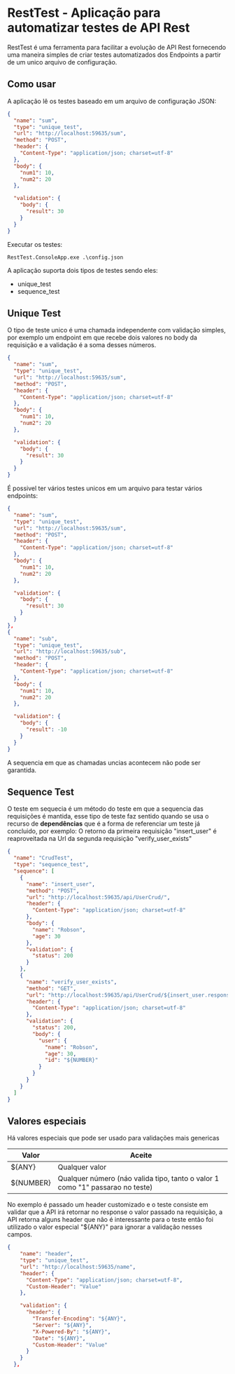 # RestTest - Aplicação para automatizar testes de API Rest

RestTest é uma ferramenta para facilitar a evolução de API Rest fornecendo uma maneira simples de criar testes automatizados dos Endpoints a partir de um unico arquivo de configuração.

## Como usar
A aplicação lê os testes baseado em um arquivo de configuração JSON:
```json
{
  "name": "sum",
  "type": "unique_test",
  "url": "http://localhost:59635/sum",
  "method": "POST",
  "header": {
    "Content-Type": "application/json; charset=utf-8"
  },
  "body": {
    "num1": 10,
    "num2": 20
  },

  "validation": {
    "body": {
      "result": 30
    }
  }
}
  ```

Executar os testes:
```
RestTest.ConsoleApp.exe .\config.json
```

A aplicação suporta dois tipos de testes sendo eles:
* unique_test
* sequence_test

## Unique Test
O tipo de teste unico é uma chamada independente com validação simples, por exemplo um endpoint em que recebe dois valores no body da requisição e a validação é a soma desses números.
```json
{
  "name": "sum",
  "type": "unique_test",
  "url": "http://localhost:59635/sum",
  "method": "POST",
  "header": {
    "Content-Type": "application/json; charset=utf-8"
  },
  "body": {
    "num1": 10,
    "num2": 20
  },

  "validation": {
    "body": {
      "result": 30
    }
  }
}
```
É possivel ter vários testes unicos em um arquivo para testar vários endpoints:
```json
{
  "name": "sum",
  "type": "unique_test",
  "url": "http://localhost:59635/sum",
  "method": "POST",
  "header": {
    "Content-Type": "application/json; charset=utf-8"
  },
  "body": {
    "num1": 10,
    "num2": 20
  },

  "validation": {
    "body": {
      "result": 30
    }
  }
},
{
  "name": "sub",
  "type": "unique_test",
  "url": "http://localhost:59635/sub",
  "method": "POST",
  "header": {
    "Content-Type": "application/json; charset=utf-8"
  },
  "body": {
    "num1": 10,
    "num2": 20
  },

  "validation": {
    "body": {
      "result": -10
    }
  }
}
```
A sequencia em que as chamadas uncias acontecem não pode ser garantida.

## Sequence Test
O teste em sequecia é um método do teste em que a sequencia das requisições é mantida, esse tipo de teste faz sentido quando se usa o recurso de **dependências** que é a forma de referenciar um teste já concluido, por exemplo:
O retorno da primeira requisição "insert_user" é reaproveitada na Url da segunda requisição "verify_user_exists"

```json
{
  "name": "CrudTest",
  "type": "sequence_test",
  "sequence": [
    {
      "name": "insert_user",
      "method": "POST",
      "url": "http://localhost:59635/api/UserCrud/",
      "header": {
        "Content-Type": "application/json; charset=utf-8"
      },
      "body": {
        "name": "Robson",
        "age": 30
      },
      "validation": {
        "status": 200
      }
    },
    {
      "name": "verify_user_exists",
      "method": "GET",
      "url": "http://localhost:59635/api/UserCrud/${insert_user.response.body.user_id}",
      "header": {
        "Content-Type": "application/json; charset=utf-8"
      },
      "validation": {
        "status": 200,
        "body": {
          "user": {
            "name": "Robson",
            "age": 30,
            "id": "${NUMBER}"
          }
        }
      }
    }
  ]
}
```

## Valores especiais
Há valores especiais que pode ser usado para validações mais genericas

|Valor |Aceite|
|------|------|
|${ANY}|Qualquer valor|
|${NUMBER}|Qualquer número (náo valida tipo, tanto o valor 1 como "1" passarao no teste)|

No exemplo é passado um header customizado e o teste consiste em validar que a API irá retornar no response o valor passado na requisição, a API retorna alguns header que não é interessante para o teste então foi utilizado o valor especial "${ANY}" para ignorar a validação nesses campos.
```json
{
    "name": "header",
    "type": "unique_test",
    "url": "http://localhost:59635/name",
    "header": {
      "Content-Type": "application/json; charset=utf-8",
      "Custom-Header": "Value"
    },

    "validation": {
      "header": {
        "Transfer-Encoding": "${ANY}",
        "Server": "${ANY}",
        "X-Powered-By": "${ANY}",
        "Date": "${ANY}",
        "Custom-Header": "Value"
      }
    }
  },
```
